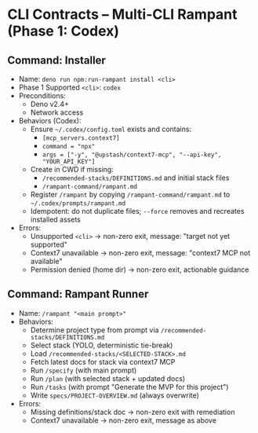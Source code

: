 # CLI Contracts – Multi-CLI Rampant (Phase 1: Codex)

## Command: Installer

- Name: `deno run npm:run-rampant install <cli>`
- Phase 1 Supported `<cli>`: `codex`
- Preconditions:
  - Deno v2.4+
  - Network access
- Behaviors (Codex):
  - Ensure `~/.codex/config.toml` exists and contains:
    - `[mcp_servers.context7]`
    - `command = "npx"`
    - `args = ["-y", "@upstash/context7-mcp", "--api-key", "YOUR_API_KEY"]`
  - Create in CWD if missing:
    - `/recommended-stacks/DEFINITIONS.md` and initial stack files
    - `/rampant-command/rampant.md`
  - Register `/rampant` by copying `/rampant-command/rampant.md` to `~/.codex/prompts/rampant.md`
  - Idempotent: do not duplicate files; `--force` removes and recreates installed assets
- Errors:
  - Unsupported `<cli>` → non-zero exit, message: "target not yet supported"
  - Context7 unavailable → non-zero exit, message: "context7 MCP not available"
  - Permission denied (home dir) → non-zero exit, actionable guidance

## Command: Rampant Runner

- Name: `/rampant "<main prompt>"`
- Behaviors:
  - Determine project type from prompt via `/recommended-stacks/DEFINITIONS.md`
  - Select stack (YOLO, deterministic tie-break)
  - Load `/recommended-stacks/<SELECTED-STACK>.md`
  - Fetch latest docs for stack via context7 MCP
  - Run `/specify` (with main prompt)
  - Run `/plan` (with selected stack + updated docs)
  - Run `/tasks` (with prompt "Generate the MVP for this project")
  - Write `specs/PROJECT-OVERVIEW.md` (always overwrite)
- Errors:
  - Missing definitions/stack doc → non-zero exit with remediation
  - Context7 unavailable → non-zero exit, message as above
